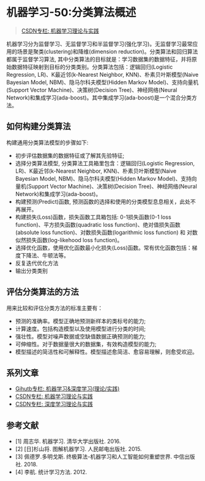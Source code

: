 # 机器学习-50:分类算法概述

> [CSDN专栏: 机器学习理论与实践](https://blog.csdn.net/column/details/27839.html)

机器学习分为监督学习、无监督学习和半监督学习(强化学习)。无监督学习最常应用的场景是聚类(clustering)和降维(dimension reduction)。分类算法和回归算法都属于监督学习算法, 其中分类算法的目标就是：学习数据集的数据特征，并将原始数据特征映射到目标的分类类别。分类算法包括：逻辑回归(Logistic Regression, LR)、K最近邻(k-Nearest Neighbor, KNN)、朴素贝叶斯模型(Naive Bayesian Model, NBM)、隐马尔科夫模型(Hidden Markov Model)、支持向量机(Support Vector Machine)、决策树(Decision Tree)、神经网络(Neural Network)和集成学习(ada-boost)。其中集成学习(ada-boost)是一个混合分类方法。

## 如何构建分类算法

构建通用分类算法模型的步骤如下:

- 初步评估数据集的数据特征或了解其先验特征; 
- 选择分类算法模型, 分类算法工具箱里包含：逻辑回归(Logistic Regression, LR)、K最近邻(k-Nearest Neighbor, KNN)、朴素贝叶斯模型(Naive Bayesian Model, NBM)、隐马尔科夫模型(Hidden Markov Model)、支持向量机(Support Vector Machine)、决策树(Decision Tree)、神经网络(Neural Network)和集成学习(ada-boost)。
- 构建预测(Predict)函数, 预测函数的选择和使用的分类模型息息相关，此处不再展开。
- 构建损失(Loss)函数，损失函数工具箱包括: 0-1损失函数(0-1 loss function)、平方损失函数(quadratic loss function)、绝对值损失函数(absolute loss function)、对数损失函数(logarithmic loss function) 和 对数似然损失函数(log-likehood loss function)。
- 选择优化函数，使用优化函数最小化损失(Loss)函数。常有优化函数包括：梯度下降法、牛顿法等。
- 反复迭代优化方法
- 输出分类类别

## 评估分类算法的方法

用来比较和评估分类方法的标准主要有：

- 预测的准确率。模型正确地预测新样本的类标号的能力;
- 计算速度。包括构造模型以及使用模型进行分类的时间;
- 强壮性。模型对噪声数据或空缺值数据正确预测的能力;
- 可伸缩性。对于数据量很大的数据集，有效构造模型的能力;
- 模型描述的简洁性和可解释性。模型描述愈简洁、愈容易理解，则愈受欢迎。

## 系列文章

- [Gihutb专栏: 机器学习&深度学习(理论/实践)](https://github.com/media-tm/MTOpenML)
- [CSDN专栏: 机器学习理论与实践](https://blog.csdn.net/column/details/27839.html)
- [CSDN专栏: 深度学习理论与实践](https://blog.csdn.net/column/details/27839.html)

## 参考文献

- [1] 周志华. 机器学习. 清华大学出版社. 2016.
- [2] [日]杉山将. 图解机器学习. 人民邮电出版社. 2015.
- [3] 佩德罗.多明戈斯. 终极算法-机器学习和人工智能如何重塑世界. 中信出版社. 2018.
- [4] 李航. 统计学习方法. 2012.